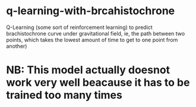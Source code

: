 # q-learning-with-brcahistochrone
Q-Learning (some sort of reinforcement learning) to predict brachistochrone curve under gravitational field, ie, the path between two points, which takes the lowest amount of time to get to one point from another)


# NB: This model actually doesnot work very well beacause it has to be trained too many times

